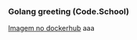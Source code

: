 ### Golang greeting (Code.School)

[Imagem no dockerhub](https://hub.docker.com/r/josecjr/golanggreeting)
aaa
